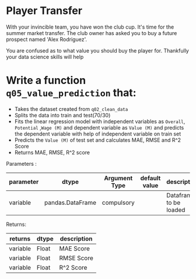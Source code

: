 # Player Transfer

With your invincible team, you have won the club cup. It's time for the summer market transfer. The club owner has asked you   to buy a future prospect named 'Alex Rodriguez'.

You are confused as to what value you should buy the player for. Thankfully your data science skills will help

# Write a function `q05_value_prediction` that:
- Takes the dataset created from `q02_clean_data`
- Splits the data into train and test(70/30)
- Fits the linear regression model with independent variables as `Overall`, `Potential` ,`Wage (M)` and dependent variable as `Value (M)` and predicts the dependent variable with help of independent variable on train set
- Predicts the `Value (M)` of test set and calculates MAE, RMSE and R^2 Score
- Returns MAE, RMSE, R^2 score

Parameters :

| parameter | dtype          | Argument Type | default value | description                   |
|-----------|----------------|---------------|---------------|-------------------------------|
| variable  |pandas.DataFrame | compulsory    |               | Dataframe to be loaded        |



Returns:

| returns  | dtype            | description                                |
|----------|------------------|--------------------------------------------|
| variable | Float | MAE Score|
| variable | Float | RMSE Score|
| variable | Float | R^2 Score|
 
